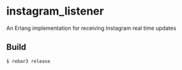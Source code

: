 # instagram_listener

An Erlang implementation for receiving Instagram real time updates

Build
-----

    $ rebar3 release
